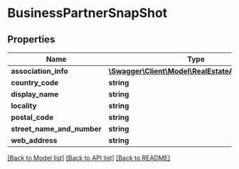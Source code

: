 # BusinessPartnerSnapShot

## Properties
Name | Type | Description | Notes
------------ | ------------- | ------------- | -------------
**association_info** | [**\Swagger\Client\Model\RealEstateAssociationInfo**](RealEstateAssociationInfo.md) |  | [optional] 
**country_code** | **string** |  | [optional] 
**display_name** | **string** |  | [optional] 
**locality** | **string** |  | [optional] 
**postal_code** | **string** |  | [optional] 
**street_name_and_number** | **string** |  | [optional] 
**web_address** | **string** |  | [optional] 

[[Back to Model list]](../README.md#documentation-for-models) [[Back to API list]](../README.md#documentation-for-api-endpoints) [[Back to README]](../README.md)


